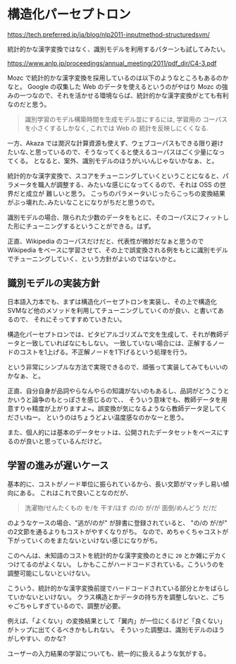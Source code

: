 # 構造化パーセプトロン

https://tech.preferred.jp/ja/blog/nlp2011-inputmethod-structuredsvm/

統計的かな漢字変換ではなく、識別モデルを利用するパターンも試してみたい。

https://www.anlp.jp/proceedings/annual_meeting/2011/pdf_dir/C4-3.pdf

Mozc で統計的かな漢字変換を採用しているのは以下のようなところもあるのかなと。
Google の収集した Web のデータを使えるというのがやはり Mozc の強みの一つなので、それを活かせる環境ならば、統計的かな漢字変換がとても有利なのだと思う。

> 識別学習のモデル構築時間を生成モデル並にするには, 学習用の
> コーパスを小さくするしかなく, これでは Web の 統計を反映しにくくなる.

一方、Akaza では潤沢な計算資源も使えず、ウェブコーパスもできる限り避けたいな､と思っているので、そうなってくると使えるコーパスはごく少量になってくる。
となると、案外、識別モデルのほうがいいんじゃないかなぁ、と。

統計的かな漢字変換で、スコアをチューニングしていくということになると、パラメータを職人が調整する、みたいな感じになってくるので、それは OSS の世界だと成立が
難しいと思う。
こっちのパラメータいじったらこっちの変換結果がぶっ壊れた､みたいなことになりがちだと思うので。

識別モデルの場合、限られた少数のデータをもとに、そのコーパスにフィットした形にチューニングするということができる。はず。

正直、Wikipedia のコーパスだけだと、代表性が微妙だなぁと思うので Wikipedia をベースに学習させて、その上で誤変換される例をもとに識別モデルでチューニングしていく、という方針がよいのではないかと。

## 識別モデルの実装方針

日本語入力本でも、まずは構造化パーセプトロンを実装し、その上で構造化SVMなど他のメソッドを利用してチューニングしていくのが良い、と書いてあるので、
それにそってすすめていきたい。

構造化パーセプトロンでは、ビタビアルゴリズムで文を生成して、それが教師データと一致していればなにもしない。
一致していない場合には、正解するノードのコストを1上げる。不正解ノードを1下げるという処理を行う。

という非常にシンプルな方法で実現できるので、頑張って実装してみてもいいのかなぁ、と。

正直、自分自身が品詞やらなんやらの知識がないのもあるし、品詞がどうこうとかいうと論争のもとっぽさを感じるので、、
そういう意味でも、教師データを用意すりゃ精度が上がりますよ~。誤変換が気になるようなら教師データ足してくださいねー。
というのはちょうどよい温度感なのかなーと思う。

また、個人的には基本のデータセットは、公開されたデータセットをベースにするのが良いと思っているんだけど。

## 学習の進みが遅いケース

基本的に、コストがノード単位に振られているから、長い文節がマッチし易い傾向にある。
これはこれで良いことなのだが、

> 洗濯物/せんたくもの を/を 干す/ほす の/の が/が 面倒/めんどう だ/だ

のようなケースの場合、"逃が/のが" が辞書に登録されていると、 "の/の が/が" の2文節を通るよりもコストがやすくなりがち。
なので、めちゃくちゃコストが下がっていくのをまたないといけない感じになりがち。

このへんは、未知語のコストを統計的かな漢字変換のときに `20` とか雑にデカくつけてるのがよくない。
しかもここがハードコードされている。こういうのを調整可能にしないといけない。

こういう、統計的かな漢字変換前提でハードコードされている部分とかをばらしていかないといけない。
クラス構造とかデータの持ち方を調整しないと、ごちゃごちゃしすぎているので、調整が必要。

例えば、「よくない」の変換結果として「翼内」が一位にくるけど「良くない」がトップに出てくるべきかもしれない。
そういった調整は、識別モデルのほうがしやすい、のかな?

ユーザーの入力結果の学習についても、統一的に扱えるような気がする。
